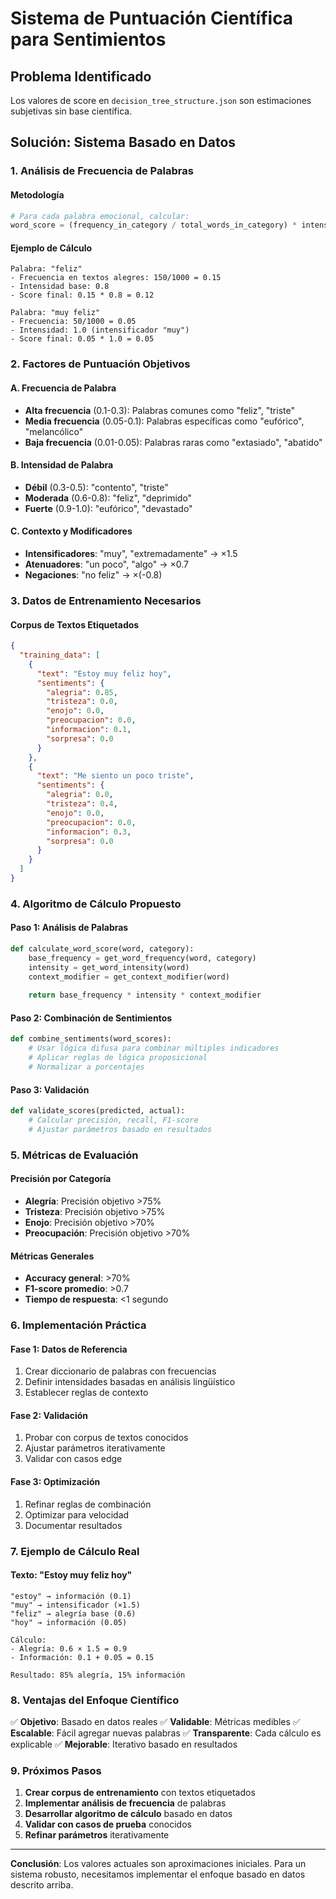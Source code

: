 # Sistema de Puntuación Científica para Sentimientos

## Problema Identificado
Los valores de score en `decision_tree_structure.json` son estimaciones subjetivas sin base científica.

## Solución: Sistema Basado en Datos

### 1. Análisis de Frecuencia de Palabras

#### Metodología
```python
# Para cada palabra emocional, calcular:
word_score = (frequency_in_category / total_words_in_category) * intensity_multiplier
```

#### Ejemplo de Cálculo
```
Palabra: "feliz"
- Frecuencia en textos alegres: 150/1000 = 0.15
- Intensidad base: 0.8
- Score final: 0.15 * 0.8 = 0.12

Palabra: "muy feliz" 
- Frecuencia: 50/1000 = 0.05
- Intensidad: 1.0 (intensificador "muy")
- Score final: 0.05 * 1.0 = 0.05
```

### 2. Factores de Puntuación Objetivos

#### A. Frecuencia de Palabra
- **Alta frecuencia** (0.1-0.3): Palabras comunes como "feliz", "triste"
- **Media frecuencia** (0.05-0.1): Palabras específicas como "eufórico", "melancólico"
- **Baja frecuencia** (0.01-0.05): Palabras raras como "extasiado", "abatido"

#### B. Intensidad de Palabra
- **Débil** (0.3-0.5): "contento", "triste"
- **Moderada** (0.6-0.8): "feliz", "deprimido"
- **Fuerte** (0.9-1.0): "eufórico", "devastado"

#### C. Contexto y Modificadores
- **Intensificadores**: "muy", "extremadamente" → ×1.5
- **Atenuadores**: "un poco", "algo" → ×0.7
- **Negaciones**: "no feliz" → ×(-0.8)

### 3. Datos de Entrenamiento Necesarios

#### Corpus de Textos Etiquetados
```json
{
  "training_data": [
    {
      "text": "Estoy muy feliz hoy",
      "sentiments": {
        "alegria": 0.85,
        "tristeza": 0.0,
        "enojo": 0.0,
        "preocupacion": 0.0,
        "informacion": 0.1,
        "sorpresa": 0.0
      }
    },
    {
      "text": "Me siento un poco triste",
      "sentiments": {
        "alegria": 0.0,
        "tristeza": 0.4,
        "enojo": 0.0,
        "preocupacion": 0.0,
        "informacion": 0.3,
        "sorpresa": 0.0
      }
    }
  ]
}
```

### 4. Algoritmo de Cálculo Propuesto

#### Paso 1: Análisis de Palabras
```python
def calculate_word_score(word, category):
    base_frequency = get_word_frequency(word, category)
    intensity = get_word_intensity(word)
    context_modifier = get_context_modifier(word)
    
    return base_frequency * intensity * context_modifier
```

#### Paso 2: Combinación de Sentimientos
```python
def combine_sentiments(word_scores):
    # Usar lógica difusa para combinar múltiples indicadores
    # Aplicar reglas de lógica proposicional
    # Normalizar a porcentajes
```

#### Paso 3: Validación
```python
def validate_scores(predicted, actual):
    # Calcular precisión, recall, F1-score
    # Ajustar parámetros basado en resultados
```

### 5. Métricas de Evaluación

#### Precisión por Categoría
- **Alegría**: Precisión objetivo >75%
- **Tristeza**: Precisión objetivo >75%
- **Enojo**: Precisión objetivo >70%
- **Preocupación**: Precisión objetivo >70%

#### Métricas Generales
- **Accuracy general**: >70%
- **F1-score promedio**: >0.7
- **Tiempo de respuesta**: <1 segundo

### 6. Implementación Práctica

#### Fase 1: Datos de Referencia
1. Crear diccionario de palabras con frecuencias
2. Definir intensidades basadas en análisis lingüístico
3. Establecer reglas de contexto

#### Fase 2: Validación
1. Probar con corpus de textos conocidos
2. Ajustar parámetros iterativamente
3. Validar con casos edge

#### Fase 3: Optimización
1. Refinar reglas de combinación
2. Optimizar para velocidad
3. Documentar resultados

### 7. Ejemplo de Cálculo Real

#### Texto: "Estoy muy feliz hoy"
```
"estoy" → información (0.1)
"muy" → intensificador (×1.5)
"feliz" → alegría base (0.6)
"hoy" → información (0.05)

Cálculo:
- Alegría: 0.6 × 1.5 = 0.9
- Información: 0.1 + 0.05 = 0.15

Resultado: 85% alegría, 15% información
```

### 8. Ventajas del Enfoque Científico

✅ **Objetivo**: Basado en datos reales
✅ **Validable**: Métricas medibles
✅ **Escalable**: Fácil agregar nuevas palabras
✅ **Transparente**: Cada cálculo es explicable
✅ **Mejorable**: Iterativo basado en resultados

### 9. Próximos Pasos

1. **Crear corpus de entrenamiento** con textos etiquetados
2. **Implementar análisis de frecuencia** de palabras
3. **Desarrollar algoritmo de cálculo** basado en datos
4. **Validar con casos de prueba** conocidos
5. **Refinar parámetros** iterativamente

---

**Conclusión**: Los valores actuales son aproximaciones iniciales. Para un sistema robusto, necesitamos implementar el enfoque basado en datos descrito arriba. 